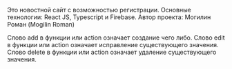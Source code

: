 Это новостной сайт с возможностью регистрации. Основные технологии: React JS, Typescript и Firebase.
Автор проекта: Могилин Роман (Mogilin Roman)

Слово add в функции или action означает создание чего либо.
Слово edit в функции или action означает исправление существующего значения.
Слово delete в функции или action означает удаление существующего значения.